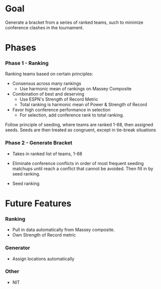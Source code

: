 # Goal

Generate a bracket from a series of ranked teams, such to minimize conference clashes in the tournament.

# Phases

### Phase 1 - Ranking
Ranking teams based on certain principles:
  * Consensus across many rankings
    * Use harmonic mean of rankings on Massey Composite
  * Combination of best and deserving
    * Use ESPN's Strength of Record Metric
    * Total ranking is harmonic mean of Power & Strength of Record
  * Favor high conference performance in selection
    * For selection, add conference rank to total ranking.

Follow principle of seeding, where teams are ranked 1-68, then assigned
seeds.  Seeds are then treated as congruent, except in tie-break situations


### Phase 2 - Generate Bracket
* Takes in ranked list of teams, 1-68

* Eliminate conference conflicts in order of most frequent seeding matchups
until reach a conflict that cannot be avoided.  Then fill in by seed ranking.

* Seed ranking


# Future Features
### Ranking
* Pull in data automatically from Massey composite.
* Own Strength of Record metric

### Generator
* Assign locations automatically

### Other
* NIT
